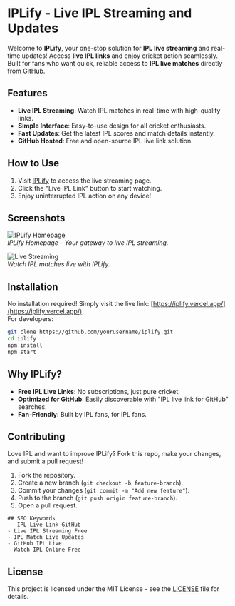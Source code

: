 # IPLify - Live IPL Streaming and Updates

Welcome to **IPLify**, your one-stop solution for **IPL live streaming** and real-time updates! Access **live IPL links** and enjoy cricket action seamlessly. Built for fans who want quick, reliable access to **IPL live matches** directly from GitHub.

## Features
- **Live IPL Streaming**: Watch IPL matches in real-time with high-quality links.
- **Simple Interface**: Easy-to-use design for all cricket enthusiasts.
- **Fast Updates**: Get the latest IPL scores and match details instantly.
- **GitHub Hosted**: Free and open-source IPL live link solution.

## How to Use
1. Visit [IPLify](https://iplify.vercel.app/) to access the live streaming page.
2. Click the "Live IPL Link" button to start watching.
3. Enjoy uninterrupted IPL action on any device!

## Screenshots
![IPLify Homepage](https://via.placeholder.com/600x300.png?text=IPLify+Homepage)  
*IPLify Homepage - Your gateway to live IPL streaming.*

![Live Streaming](https://via.placeholder.com/600x300.png?text=Live+IPL+Streaming)  
*Watch IPL matches live with IPLify.*

## Installation
No installation required! Simply visit the live link: [https://iplify.vercel.app/](https://iplify.vercel.app/).  
For developers:
```bash
git clone https://github.com/yourusername/iplify.git
cd iplify
npm install
npm start
```

## Why IPLify?
- **Free IPL Live Links**: No subscriptions, just pure cricket.
- **Optimized for GitHub**: Easily discoverable with "IPL live link for GitHub" searches.
- **Fan-Friendly**: Built by IPL fans, for IPL fans.

## Contributing
Love IPL and want to improve IPLify? Fork this repo, make your changes, and submit a pull request!  
1. Fork the repository.
2. Create a new branch (`git checkout -b feature-branch`).
3. Commit your changes (`git commit -m "Add new feature"`).
4. Push to the branch (`git push origin feature-branch`).
5. Open a pull request.
```
## SEO Keywords
 - IPL Live Link GitHub
- Live IPL Streaming Free
- IPL Match Live Updates
- GitHub IPL Live
- Watch IPL Online Free 
````
## License
This project is licensed under the MIT License - see the [LICENSE](LICENSE) file for details.
